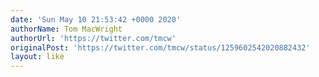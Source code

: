 ```yaml
---
date: 'Sun May 10 21:53:42 +0000 2020'
authorName: Tom MacWright
authorUrl: 'https://twitter.com/tmcw'
originalPost: 'https://twitter.com/tmcw/status/1259602542020882432'
layout: like
---
```

